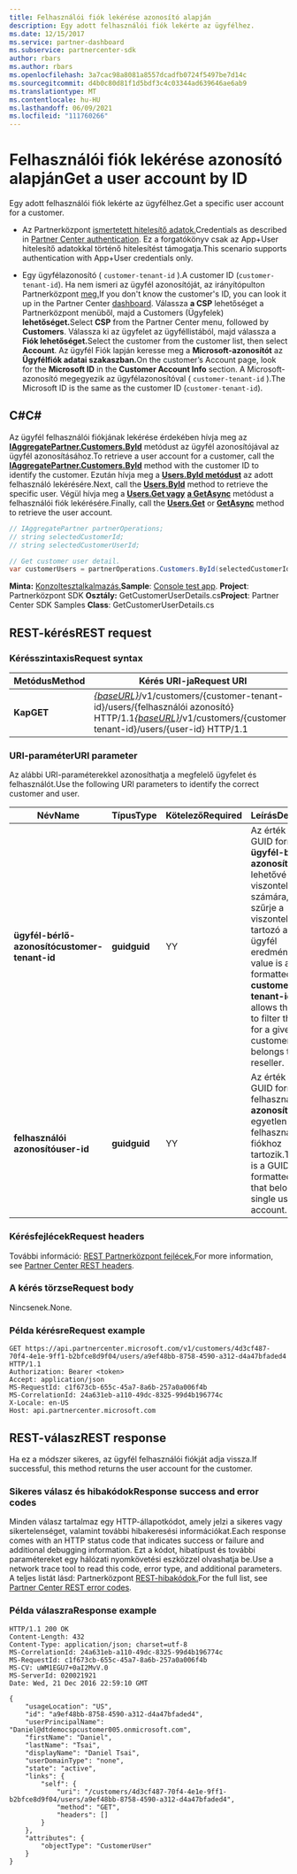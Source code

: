 ```yaml
---
title: Felhasználói fiók lekérése azonosító alapján
description: Egy adott felhasználói fiók lekérte az ügyfélhez.
ms.date: 12/15/2017
ms.service: partner-dashboard
ms.subservice: partnercenter-sdk
author: rbars
ms.author: rbars
ms.openlocfilehash: 3a7cac98a8081a8557dcadfb0724f5497be7d14c
ms.sourcegitcommit: d4b0c80d81f1d5bdf3c4c03344ad639646ae6ab9
ms.translationtype: MT
ms.contentlocale: hu-HU
ms.lasthandoff: 06/09/2021
ms.locfileid: "111760266"
---
```

# <a name="get-a-user-account-by-id"></a><span data-ttu-id="58a53-103">Felhasználói fiók lekérése azonosító alapján</span><span class="sxs-lookup"><span data-stu-id="58a53-103">Get a user account by ID</span></span>

<span data-ttu-id="58a53-104">Egy adott felhasználói fiók lekérte az ügyfélhez.</span><span class="sxs-lookup"><span data-stu-id="58a53-104">Get a specific user account for a customer.</span></span>

- <span data-ttu-id="58a53-105">Az Partnerközpont [ismertetett hitelesítő adatok.](partner-center-authentication.md)</span><span class="sxs-lookup"><span data-stu-id="58a53-105">Credentials as described in [Partner Center authentication](partner-center-authentication.md).</span></span> <span data-ttu-id="58a53-106">Ez a forgatókönyv csak az App+User hitelesítő adatokkal történő hitelesítést támogatja.</span><span class="sxs-lookup"><span data-stu-id="58a53-106">This scenario supports authentication with App+User credentials only.</span></span>

- <span data-ttu-id="58a53-107">Egy ügyfélazonosító ( `customer-tenant-id` ).</span><span class="sxs-lookup"><span data-stu-id="58a53-107">A customer ID (`customer-tenant-id`).</span></span> <span data-ttu-id="58a53-108">Ha nem ismeri az ügyfél azonosítóját, az irányítópulton Partnerközpont [meg.](https://partner.microsoft.com/dashboard)</span><span class="sxs-lookup"><span data-stu-id="58a53-108">If you don't know the customer's ID, you can look it up in the Partner Center [dashboard](https://partner.microsoft.com/dashboard).</span></span> <span data-ttu-id="58a53-109">Válassza **a CSP** lehetőséget a Partnerközpont menüből, majd a Customers (Ügyfelek) **lehetőséget.**</span><span class="sxs-lookup"><span data-stu-id="58a53-109">Select **CSP** from the Partner Center menu, followed by **Customers**.</span></span> <span data-ttu-id="58a53-110">Válassza ki az ügyfelet az ügyféllistából, majd válassza a **Fiók lehetőséget.**</span><span class="sxs-lookup"><span data-stu-id="58a53-110">Select the customer from the customer list, then select **Account**.</span></span> <span data-ttu-id="58a53-111">Az ügyfél Fiók lapján keresse meg a **Microsoft-azonosítót** az **Ügyfélfiók adatai szakaszban.**</span><span class="sxs-lookup"><span data-stu-id="58a53-111">On the customer’s Account page, look for the **Microsoft ID** in the **Customer Account Info** section.</span></span> <span data-ttu-id="58a53-112">A Microsoft-azonosító megegyezik az ügyfélazonosítóval ( `customer-tenant-id` ).</span><span class="sxs-lookup"><span data-stu-id="58a53-112">The Microsoft ID is the same as the customer ID  (`customer-tenant-id`).</span></span>

## <a name="c"></a><span data-ttu-id="58a53-113">C\#</span><span class="sxs-lookup"><span data-stu-id="58a53-113">C\#</span></span>

<span data-ttu-id="58a53-114">Az ügyfél felhasználói fiókjának lekérése érdekében hívja meg az [**IAggregatePartner.Customers.ById**](/dotnet/api/microsoft.store.partnercenter.customers.icustomercollection.byid) metódust az ügyfél azonosítójával az ügyfél azonosításához.</span><span class="sxs-lookup"><span data-stu-id="58a53-114">To retrieve a user account for a customer, call the [**IAggregatePartner.Customers.ById**](/dotnet/api/microsoft.store.partnercenter.customers.icustomercollection.byid) method with the customer ID to identify the customer.</span></span> <span data-ttu-id="58a53-115">Ezután hívja meg a [**Users.ById metódust**](/dotnet/api/microsoft.store.partnercenter.customerusers.icustomerusercollection.byid) az adott felhasználó lekérésére.</span><span class="sxs-lookup"><span data-stu-id="58a53-115">Next, call the [**Users.ById**](/dotnet/api/microsoft.store.partnercenter.customerusers.icustomerusercollection.byid) method to retrieve the specific user.</span></span> <span data-ttu-id="58a53-116">Végül hívja meg a [**Users.Get vagy**](/dotnet/api/microsoft.store.partnercenter.customerusers.icustomerusercollection.get) [**a GetAsync**](/dotnet/api/microsoft.store.partnercenter.customerusers.icustomerusercollection.getasync) metódust a felhasználói fiók lekérésére.</span><span class="sxs-lookup"><span data-stu-id="58a53-116">Finally, call the [**Users.Get**](/dotnet/api/microsoft.store.partnercenter.customerusers.icustomerusercollection.get) or [**GetAsync**](/dotnet/api/microsoft.store.partnercenter.customerusers.icustomerusercollection.getasync) method to retrieve the user account.</span></span>

``` csharp
// IAggregatePartner partnerOperations;
// string selectedCustomerId;
// string selectedCustomerUserId;

// Get customer user detail.
var customerUsers = partnerOperations.Customers.ById(selectedCustomerId).Users.ById(selectedCustomerUserId).Get();
```

<span data-ttu-id="58a53-117">**Minta:** [Konzoltesztalkalmazás.](console-test-app.md)</span><span class="sxs-lookup"><span data-stu-id="58a53-117">**Sample**: [Console test app](console-test-app.md).</span></span> <span data-ttu-id="58a53-118">**Project**: Partnerközpont SDK **Osztály:** GetCustomerUserDetails.cs</span><span class="sxs-lookup"><span data-stu-id="58a53-118">**Project**: Partner Center SDK Samples **Class**: GetCustomerUserDetails.cs</span></span>

## <a name="rest-request"></a><span data-ttu-id="58a53-119">REST-kérés</span><span class="sxs-lookup"><span data-stu-id="58a53-119">REST request</span></span>

### <a name="request-syntax"></a><span data-ttu-id="58a53-120">Kérésszintaxis</span><span class="sxs-lookup"><span data-stu-id="58a53-120">Request syntax</span></span>

| <span data-ttu-id="58a53-121">Metódus</span><span class="sxs-lookup"><span data-stu-id="58a53-121">Method</span></span>  | <span data-ttu-id="58a53-122">Kérés URI-ja</span><span class="sxs-lookup"><span data-stu-id="58a53-122">Request URI</span></span>                                                                                            |
|---------|--------------------------------------------------------------------------------------------------------|
| <span data-ttu-id="58a53-123">**Kap**</span><span class="sxs-lookup"><span data-stu-id="58a53-123">**GET**</span></span> | <span data-ttu-id="58a53-124">[*{baseURL}*](partner-center-rest-urls.md)/v1/customers/{customer-tenant-id}/users/{felhasználói azonosító} HTTP/1.1</span><span class="sxs-lookup"><span data-stu-id="58a53-124">[*{baseURL}*](partner-center-rest-urls.md)/v1/customers/{customer-tenant-id}/users/{user-id} HTTP/1.1</span></span> |

### <a name="uri-parameter"></a><span data-ttu-id="58a53-125">URI-paraméter</span><span class="sxs-lookup"><span data-stu-id="58a53-125">URI parameter</span></span>

<span data-ttu-id="58a53-126">Az alábbi URI-paraméterekkel azonosíthatja a megfelelő ügyfelet és felhasználót.</span><span class="sxs-lookup"><span data-stu-id="58a53-126">Use the following URI parameters to identify the correct customer and user.</span></span>

| <span data-ttu-id="58a53-127">Név</span><span class="sxs-lookup"><span data-stu-id="58a53-127">Name</span></span>                   | <span data-ttu-id="58a53-128">Típus</span><span class="sxs-lookup"><span data-stu-id="58a53-128">Type</span></span>     | <span data-ttu-id="58a53-129">Kötelező</span><span class="sxs-lookup"><span data-stu-id="58a53-129">Required</span></span> | <span data-ttu-id="58a53-130">Leírás</span><span class="sxs-lookup"><span data-stu-id="58a53-130">Description</span></span>                                                                                                                                            |
|------------------------|----------|----------|--------------------------------------------------------------------------------------------------------------------------------------------------------|
| <span data-ttu-id="58a53-131">**ügyfél-bérlő-azonosító**</span><span class="sxs-lookup"><span data-stu-id="58a53-131">**customer-tenant-id**</span></span> | <span data-ttu-id="58a53-132">**guid**</span><span class="sxs-lookup"><span data-stu-id="58a53-132">**guid**</span></span> | <span data-ttu-id="58a53-133">Y</span><span class="sxs-lookup"><span data-stu-id="58a53-133">Y</span></span>        | <span data-ttu-id="58a53-134">Az érték egy GUID formátumú **ügyfél-bérlő-azonosító,** amely lehetővé teszi a viszonteladó számára, hogy szűrje a viszonteladóhoz tartozó adott ügyfél eredményeit.</span><span class="sxs-lookup"><span data-stu-id="58a53-134">The value is a GUID formatted **customer-tenant-id** that allows the reseller to filter the results for a given customer that belongs to the reseller.</span></span> |
| <span data-ttu-id="58a53-135">**felhasználói azonosító**</span><span class="sxs-lookup"><span data-stu-id="58a53-135">**user-id**</span></span>            | <span data-ttu-id="58a53-136">**guid**</span><span class="sxs-lookup"><span data-stu-id="58a53-136">**guid**</span></span> | <span data-ttu-id="58a53-137">Y</span><span class="sxs-lookup"><span data-stu-id="58a53-137">Y</span></span>        | <span data-ttu-id="58a53-138">Az érték egy GUID formátumú felhasználói **azonosító,** amely egyetlen felhasználói fiókhoz tartozik.</span><span class="sxs-lookup"><span data-stu-id="58a53-138">The value is a GUID formatted **user-id** that belongs to a single user account.</span></span>                                                                       |

### <a name="request-headers"></a><span data-ttu-id="58a53-139">Kérésfejlécek</span><span class="sxs-lookup"><span data-stu-id="58a53-139">Request headers</span></span>

<span data-ttu-id="58a53-140">További információ: [REST Partnerközpont fejlécek.](headers.md)</span><span class="sxs-lookup"><span data-stu-id="58a53-140">For more information, see [Partner Center REST headers](headers.md).</span></span>

### <a name="request-body"></a><span data-ttu-id="58a53-141">A kérés törzse</span><span class="sxs-lookup"><span data-stu-id="58a53-141">Request body</span></span>

<span data-ttu-id="58a53-142">Nincsenek.</span><span class="sxs-lookup"><span data-stu-id="58a53-142">None.</span></span>

### <a name="request-example"></a><span data-ttu-id="58a53-143">Példa kérésre</span><span class="sxs-lookup"><span data-stu-id="58a53-143">Request example</span></span>

```http
GET https://api.partnercenter.microsoft.com/v1/customers/4d3cf487-70f4-4e1e-9ff1-b2bfce8d9f04/users/a9ef48bb-8758-4590-a312-d4a47bfaded4 HTTP/1.1
Authorization: Bearer <token>
Accept: application/json
MS-RequestId: c1f673cb-655c-45a7-8a6b-257a0a006f4b
MS-CorrelationId: 24a631eb-a110-49dc-8325-99d4b196774c
X-Locale: en-US
Host: api.partnercenter.microsoft.com
```

## <a name="rest-response"></a><span data-ttu-id="58a53-144">REST-válasz</span><span class="sxs-lookup"><span data-stu-id="58a53-144">REST response</span></span>

<span data-ttu-id="58a53-145">Ha ez a módszer sikeres, az ügyfél felhasználói fiókját adja vissza.</span><span class="sxs-lookup"><span data-stu-id="58a53-145">If successful, this method returns the user account for the customer.</span></span>

### <a name="response-success-and-error-codes"></a><span data-ttu-id="58a53-146">Sikeres válasz és hibakódok</span><span class="sxs-lookup"><span data-stu-id="58a53-146">Response success and error codes</span></span>

<span data-ttu-id="58a53-147">Minden válasz tartalmaz egy HTTP-állapotkódot, amely jelzi a sikeres vagy sikertelenséget, valamint további hibakeresési információkat.</span><span class="sxs-lookup"><span data-stu-id="58a53-147">Each response comes with an HTTP status code that indicates success or failure and additional debugging information.</span></span> <span data-ttu-id="58a53-148">Ezt a kódot, hibatípust és további paramétereket egy hálózati nyomkövetési eszközzel olvashatja be.</span><span class="sxs-lookup"><span data-stu-id="58a53-148">Use a network trace tool to read this code, error type, and additional parameters.</span></span> <span data-ttu-id="58a53-149">A teljes listát lásd: Partnerközpont [REST-hibakódok.](error-codes.md)</span><span class="sxs-lookup"><span data-stu-id="58a53-149">For the full list, see [Partner Center REST error codes](error-codes.md).</span></span>

### <a name="response-example"></a><span data-ttu-id="58a53-150">Példa válaszra</span><span class="sxs-lookup"><span data-stu-id="58a53-150">Response example</span></span>

```http
HTTP/1.1 200 OK
Content-Length: 432
Content-Type: application/json; charset=utf-8
MS-CorrelationId: 24a631eb-a110-49dc-8325-99d4b196774c
MS-RequestId: c1f673cb-655c-45a7-8a6b-257a0a006f4b
MS-CV: uWM1EGU7+0aI2MvV.0
MS-ServerId: 020021921
Date: Wed, 21 Dec 2016 22:59:10 GMT

{
    "usageLocation": "US",
    "id": "a9ef48bb-8758-4590-a312-d4a47bfaded4",
    "userPrincipalName": "Daniel@dtdemocspcustomer005.onmicrosoft.com",
    "firstName": "Daniel",
    "lastName": "Tsai",
    "displayName": "Daniel Tsai",
    "userDomainType": "none",
    "state": "active",
    "links": {
        "self": {
            "uri": "/customers/4d3cf487-70f4-4e1e-9ff1-b2bfce8d9f04/users/a9ef48bb-8758-4590-a312-d4a47bfaded4",
            "method": "GET",
            "headers": []
        }
    },
    "attributes": {
        "objectType": "CustomerUser"
    }
}
```

